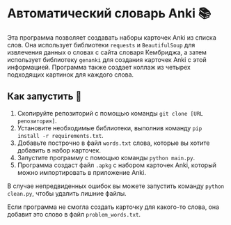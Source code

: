 # Автоматический словарь Anki 📚

Эта программа позволяет создавать наборы карточек Anki из списка слов. Она использует библиотеки `requests` и `BeautifulSoup` для извлечения данных о словах с сайта словаря Кембриджа, а затем использует библиотеку `genanki` для создания карточек Anki с этой информацией. Программа также создает коллаж из четырех подходящих картинок для каждого слова.

## Как запустить 🚀

1. Скопируйте репозиторий с помощью команды `git clone [URL репозитория]`.
2. Установите необходимые библиотеки, выполнив команду `pip install -r requirements.txt`.
3. Добавьте построчно в файл `words.txt` слова, которые вы хотите добавить в набор карточек.
4. Запустите программу с помощью команды `python main.py`.
5. Программа создаст файл `.apkg` с набором карточек Anki, который можно импортировать в приложение Anki.

В случае непредвиденных ошибок вы можете запустить команду `python clean.py`, чтобы удалить лишние файлы.

Если программа не смогла создать карточку для какого-то слова, она добавит это слово в файл `problem_words.txt`.
